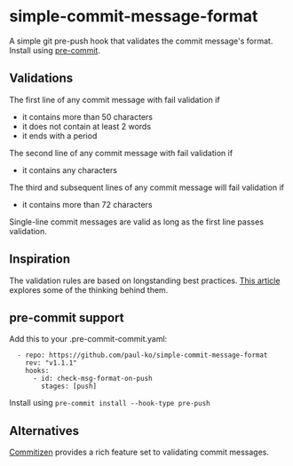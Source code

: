 # simple-commit-message-format
A simple git pre-push hook that validates the commit message's format.
Install using [pre-commit](https://pre-commit.com/).

## Validations
The first line of any commit message with fail validation if

* it contains more than 50 characters
* it does not contain at least 2 words
* it ends with a period

The second line of any commit message with fail validation if

* it contains any characters

The third and subsequent lines of any commit message will fail validation if

* it contains more than 72 characters

Single-line commit messages are valid as long as the first line passes validation.

## Inspiration
The validation rules are based on longstanding best practices.
[This article](https://cbea.ms/git-commit/) explores some of the thinking behind them.

## pre-commit support
Add this to your .pre-commit-commit.yaml:
```
  - repo: https://github.com/paul-ko/simple-commit-message-format
    rev: "v1.1.1"
    hooks:
      - id: check-msg-format-on-push
        stages: [push]
```

Install using `pre-commit install --hook-type pre-push`

## Alternatives
[Commitizen](https://github.com/commitizen-tools/commitizen/) provides a rich feature
set to validating commit messages.
